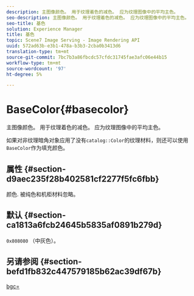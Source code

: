 ```yaml
---
description: 主图像颜色。 用于纹理着色的减色。 应为纹理图像中的平均主色。
seo-description: 主图像颜色。 用于纹理着色的减色。 应为纹理图像中的平均主色。
seo-title: 基色
solution: Experience Manager
title: 基色
topic: Scene7 Image Serving - Image Rendering API
uuid: 572ad63b-e3b1-478a-b3b3-2cba0b3413d6
translation-type: tm+mt
source-git-commit: 7bc7b3a86fbcdc57cfdc31745fae3afc06e44b15
workflow-type: tm+mt
source-wordcount: '97'
ht-degree: 5%

---
```



# BaseColor{#basecolor}

主图像颜色。 用于纹理着色的减色。 应为纹理图像中的平均主色。

如果对非纹理暗角对象应用了没有`catalog::Color`的纹理材料，则还可以使用`BaseColor`作为填充颜色。

## 属性 {#section-d9aec235f28b402581cf2277f5fc6fbb}

颜色. 被纯色和机柜材料忽略。

## 默认 {#section-ca1813a6fcb24645b5835af0891b279d}

`0x808080` （中灰色）。

## 另请参阅 {#section-befd1fb832c447579185b62ac39df67b}

[bgc=](../../../../../ir-api/http-protocol/image-rendering-api-ref/c-ir-http-protocol-ref/c-ir-http-protocol-command-reference/r-ir-bgc.md#reference-3f5c78cea01c4a85aa582076d23aebb0)
